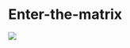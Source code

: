 # Enter-the-matrix

<img src="https://res.cloudinary.com/dbu3ntrbw/image/upload/v1656663622/Capture_d_e%CC%81cran_2022-07-01_a%CC%80_10.18.55_etwapo.png">
